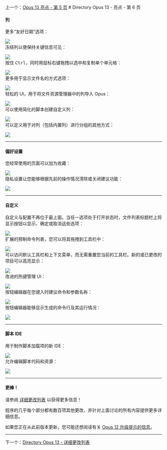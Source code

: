 上一个：[Opus 13 亮点 - 第 5 页](/Manual/release_history/opus13/page5.zh.md) # Directory Opus 13 - 亮点 - 第 6 页

#### 列

更多“友好日期”选项：

  ![](/Manual/images/release_history/friendly_dates.png)  
冻结列以便保持关键信息可见：

  ![](/Manual/images/release_history/cols_freeze.gif)  
按住 <kbd>Ctrl</kbd>，同时用鼠标右键拖拽以选中和复制单个单元格：

  ![](/Manual/images/release_history/cols_select.gif)  
更多用于显示文件名的方式选项：

  ![](/Manual/images/release_history/col_filename.png)  
轻松的 UI，用于将文件资源管理器中的列导入 Opus：

  ![](/Manual/images/release_history/col_shellprops.png)  
可以使用简化的脚本创建自定义列：

  ![](/Manual/images/release_history/col_eval.png)  
可以定义用于对列（包括内置列）进行分组的其他方式：

  ![](/Manual/images/release_history/col_group_eval.png)  

------------------------------------------------------------------------

#### 偏好设置

您经常使用的页面可以加为收藏：

  ![](/Manual/images/release_history/prefs_pagefaves.png)  
隐私设置让您能够根据先前的操作情况清除或关闭建议功能：

  ![](/Manual/images/release_history/prefs_privacy.png)  

------------------------------------------------------------------------

#### 自定义

自定义与配置不再位于最上面。当任一选项处于打开状态时，文件列表标题栏上将显示按钮以显示、确定或取消这些选项：

  ![](/Manual/images/release_history/cust_minicust.png)  
扩展的预制命令列表，您可以将其拖拽到工具栏中：

  ![](/Manual/images/release_history/cust_commands.png)  
可以访问默认工具栏和上下文菜单，而无需重置您当前的工具栏。新的或已更改的项目可以高亮显示：

  ![](/Manual/images/release_history/cust_default_toolbars.png)  
改进的热键管理 UI：

  ![](/Manual/images/release_history/cust_keys.png)  
按钮编辑器在您键入时建议命令和参数名称：

  ![](/Manual/images/release_history/cust_cmd_suggestions.png)  
按钮编辑器能够显示生成的命令行及其运行情况：

  ![](/Manual/images/release_history/cust_cmd_log.png)  

------------------------------------------------------------------------

#### 脚本 IDE

用于制作脚本加载项的新 IDE：

  ![](/Manual/images/release_history/script_ide_code.png)  
允许编辑脚本代码和资源：

  ![](/Manual/images/release_history/script_ide_dialog.png)  

------------------------------------------------------------------------

#### 更棒！

请参阅 [详细更改列表](/Manual/release_history/opus13_detailed/README.zh.md) 以获得更多信息！

程序的几乎每个部分都有数百项其他更改，并针对上面讨论的所有内容提供更多详细信息。

如果您正在从此前版本更新，您可能还想阅读有关 [Opus 12 升级提示的信息](/Manual/release_history/opus13_upgradetips.zh.md)。

------------------------------------------------------------------------

下一个：[Directory Opus 13 - 详细更改列表](/Manual/release_history/opus13_detailed/README.zh.md)